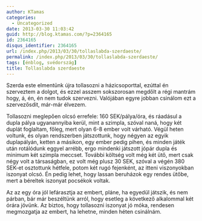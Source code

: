 ```yaml
---
author: KTamas
categories:
  - Uncategorized
date: 2013-03-30 11:03:42
guid: http://blog.ktamas.com/?p=2364165
id: 2364165
disqus_identifier: 2364165
url: /index.php/2013/03/30/tollaslabda-szerdaeste/
permalink: /index.php/2013/03/30/tollaslabda-szerdaeste/
tags: [énblog, svédország]
title: Tollaslabda szerdaeste
---
```


Szerda este elmentünk újra tollasozni a házicsoporttal, ezúttal én szerveztem a dolgot, és ezzel asszem sokszorosan megdőlt a régi mantrám hogy, á, én, én nem tudok szervezni. Valójában egyre jobban csinálom ezt a szervezősdit, már-már élvezem.

Tollasozni meglepően olcsó errefele: 160 SEK/pálya/óra, és ráadásul a dupla pálya ugyanannyiba kerül, mint a szimpla, szóval naná, hogy két duplát foglaltam, főleg, mert olyan 6-8 ember volt várható. Végül heten voltunk, és olyan rendszerben játszottunk, hogy négyen az egyik duplapályán, ketten a másikon, egy ember pedig pihen, és minden játék után rotálódunk eggyel arrébb, ergo mindenki játszott jópár dupla és minimum két szimpla meccset. További költség volt még két ütő, mert csak négy volt a társaságban, ez volt még plusz 30 SEK, szóval a végén 380 SEK-et osztottunk hétfele, potom két rugó fejenként, az itteni viszonyokban iszonyat olcsó. Én pedig lehet, hogy lassan beruházok egy rendes ütőbe, mert a béreltek iszonyat pocsékok voltak.

Az az egy óra jól lefárasztja az embert, pláne, ha egyedül játszik, és nem párban, bár már beszéltünk arról, hogy esetleg a következő alkalommal két órára jövünk. Az biztos, hogy tollasozni iszonyat jó móka, rendesen megmozgatja az embert, ha lehetne, minden héten csinálnám.
